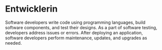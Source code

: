 # Entwicklerin
Software developers write code using programming languages, build software components, and test their designs. As a part of software testing, developers address issues or errors. After deploying an application, software developers perform maintenance, updates, and upgrades as needed.
